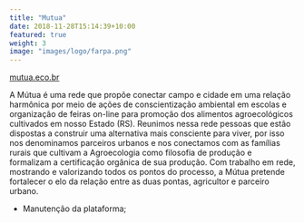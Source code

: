 ```yaml
---
title: "Mutua"
date: 2018-11-28T15:14:39+10:00
featured: true
weight: 3
image: "images/logo/farpa.png"
---
```


[mutua.eco.br](https://mutua.eco.br/)

A Mútua é uma rede que propõe conectar campo e cidade em uma relação harmônica por meio de ações de conscientização ambiental em escolas e organização de feiras on-line para promoção dos alimentos agroecológicos cultivados em nosso Estado (RS). Reunimos nessa rede pessoas que estão dispostas a construir uma alternativa mais consciente para viver, por isso nos denominamos parceiros urbanos e nos conectamos com as famílias rurais que cultivam a Agroecologia como filosofia de produção e formalizam a certificação orgânica de sua produção. Com trabalho em rede, mostrando e valorizando todos os pontos do processo, a Mútua pretende fortalecer o elo da relação entre as duas pontas, agricultor e parceiro urbano.

- Manutenção da plataforma;
